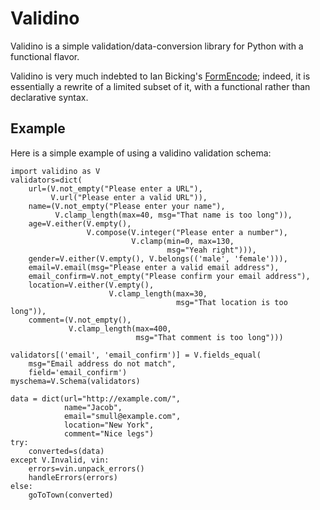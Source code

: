 Validino
========

Validino is a simple validation/data-conversion library for Python with a functional flavor.  

Validino is very much indebted to Ian Bicking's [FormEncode](http://formencode.org/); indeed, it is essentially a rewrite of a limited subset of it, with a functional rather than declarative syntax.


Example
-------

Here is a simple example of using a validino validation schema:

    import validino as V
    validators=dict(
        url=(V.not_empty("Please enter a URL"), 
             V.url("Please enter a valid URL")),
        name=(V.not_empty("Please enter your name"), 
              V.clamp_length(max=40, msg="That name is too long")),
        age=V.either(V.empty(), 
                     V.compose(V.integer("Please enter a number"),
                               V.clamp(min=0, max=130, 
                                       msg="Yeah right"))),
        gender=V.either(V.empty(), V.belongs(('male', 'female'))),
        email=V.email(msg="Please enter a valid email address"),
        email_confirm=V.not_empty("Please confirm your email address"),
        location=V.either(V.empty(), 
                          V.clamp_length(max=30, 
                                         msg="That location is too long")),
        comment=(V.not_empty(), 
                 V.clamp_length(max=400, 
                                msg="That comment is too long")))
  
    validators[('email', 'email_confirm')] = V.fields_equal(
        msg="Email address do not match", 
        field='email_confirm')
    myschema=V.Schema(validators)
  
    data = dict(url="http://example.com/",
                name="Jacob",
                email="smull@example.com",
                location="New York",
                comment="Nice legs")
    try:
        converted=s(data)
    except V.Invalid, vin:
        errors=vin.unpack_errors()
        handleErrors(errors)
    else:
        goToTown(converted)
